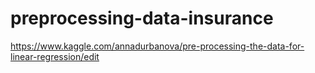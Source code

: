 # preprocessing-data-insurance
https://www.kaggle.com/annadurbanova/pre-processing-the-data-for-linear-regression/edit
